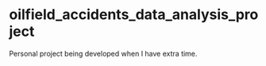 # oilfield_accidents_data_analysis_project
Personal project being developed when I have extra time.
